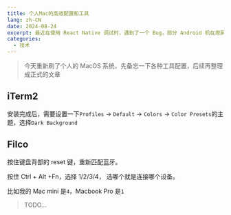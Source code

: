 ```yaml
---
title: 个人Mac的高效配置和工具
lang: zh-CN
date: 2024-08-24
excerpt: 最近在使用 React Native 调试时，遇到了一个 Bug，部分 Android 机在熄屏后抛出了 Socket 异常，看起来是这个异常因为未被捕获，而导致 NodeJS 进程崩溃
categories:
  - 技术
---
```


> 今天重新刷了个人的 MacOS 系统，先备忘一下各种工具配置，后续再整理成正式的文章

## iTerm2

安装完成后，需要设置一下`Profiles` -> `Default` -> `Colors` -> `Color Presets`的主题，选择`Dark Background`

## Filco

按住键盘背部的 reset 键，重新匹配蓝牙。

按住 Ctrl + Alt +Fn，选择 1/2/3/4， 选哪个就是连接哪个设备。

比如我的 Mac mini 是`4`，Macbook Pro 是`1`

> TODO...
